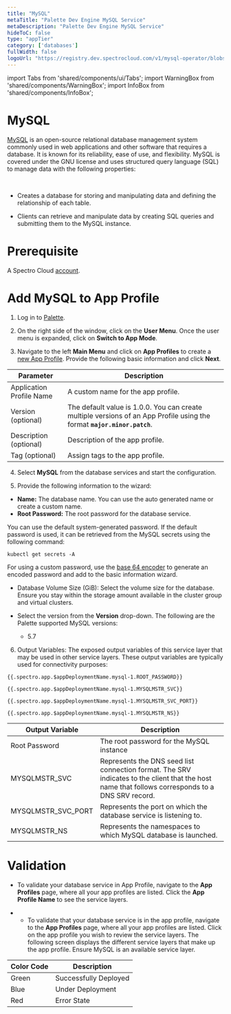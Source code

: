 ```yaml
---
title: "MySQL"
metaTitle: "Palette Dev Engine MySQL Service"
metaDescription: "Palette Dev Engine MySQL Service"
hideToC: false
type: "appTier"
category: ['databases']
fullWidth: false
logoUrl: "https://registry.dev.spectrocloud.com/v1/mysql-operator/blobs/sha256:2d59bc428916752528280eac03330d712164163e2f3c476409f5c25d8a7c2778?type=image/png"
---
```


import Tabs from 'shared/components/ui/Tabs';
import WarningBox from 'shared/components/WarningBox';
import InfoBox from 'shared/components/InfoBox';


# MySQL

[MySQL](https://www.mysql.com/) is an open-source relational database management system commonly used in web applications and other software that requires a database. It is known for its reliability, ease of use, and flexibility. MySQL is covered under the GNU license and uses structured query language (SQL) to manage data with the following properties:

<br />

* Creates a database for storing and manipulating data and defining the relationship of each table.


* Clients can retrieve and manipulate data by creating SQL queries and submitting them to the MySQL instance.

# Prerequisite

A Spectro Cloud [account](https://www.spectrocloud.com/get-started/).

# Add MySQL to App Profile

1. Log in to [Palette](console.spectrocloud.com).


2. On the right side of the window, click on the **User Menu**. Once the user menu is expanded, click on **Switch to App Mode**.


3. Navigate to the left **Main Menu** and click on **App Profiles** to create a [new App Profile](/devx/app-profile/create-app-profile/). Provide the following basic information and click **Next**.

|    **Parameter**            | **Description** |
|-----------------------------|-----------------|
|Application Profile Name     | A custom name for the app profile.|
|Version (optional)           | The default value is 1.0.0. You can create multiple versions of an App Profile using the format **`major.minor.patch`**.|
|Description (optional)       | Description of the app profile.| 
|Tag (optional)               | Assign tags to the app profile.|
 

4. Select **MySQL** from the database services and start the configuration.
  

5. Provide the following information to the wizard:
  * **Name:** The database name. You can use the auto generated name or create a custom name.
  * **Root Password:** The root password for the database service.

<InfoBox>

You can use the default system-generated password. If the default password is used, it can be retrieved from the MySQL secrets using the following command:

```
kubectl get secrets -A
```

For using a custom password, use the [base 64 encoder](https://www.base64encode.org/) to generate an encoded password and add to the basic information wizard. 
</InfoBox>

  * Database Volume Size (GiB): Select the volume size for the database. Ensure you stay within the storage amount available in the cluster group and virtual clusters.

  * Select the version from the **Version** drop-down. The following are the Palette supported MySQL versions:

    * 5.7

6. Output Variables: The exposed output variables of this service layer that may be used in other service layers. These output variables are typically used for connectivity purposes:

```
{{.spectro.app.$appDeploymentName.mysql-1.ROOT_PASSWORD}}
```
```
{{.spectro.app.$appDeploymentName.mysql-1.MYSQLMSTR_SVC}}
```
```
{{.spectro.app.$appDeploymentName.mysql-1.MYSQLMSTR_SVC_PORT}}
```
```
{{.spectro.app.$appDeploymentName.mysql-1.MYSQLMSTR_NS}}
```

|**Output Variable**|**Description**|
|---------------|-----------|
|Root Password|The root password for the  MySQL instance|
|MYSQLMSTR_SVC|Represents the DNS seed list connection format. The SRV indicates to the client that the host name that follows corresponds to a DNS SRV record.|
|MYSQLMSTR_SVC_PORT|Represents the port on which the database service is listening to.|
|MYSQLMSTR_NS|Represents the namespaces to which MySQL database is launched.|

# Validation

* To validate your database service in App Profile, navigate to the **App Profiles** page, where all your app profiles are listed. Click the **App Profile Name** to see the service layers.


* * To validate that your database service is in the app profile, navigate to the **App Profiles** page, where all your app profiles are listed. Click on the app profile you wish to review the service layers. The following screen displays the different service layers that make up the app profile. Ensure MySQL is an available service layer.

|**Color Code**| **Description**|
|--------------|--------------|
|Green| Successfully Deployed|
|Blue | Under Deployment|
|Red  | Error State|






